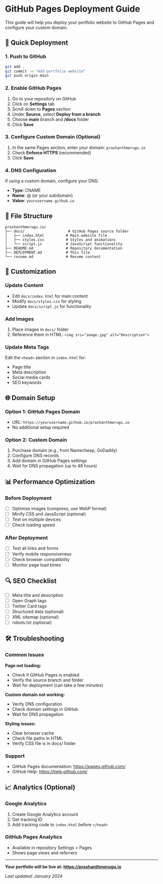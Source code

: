 # GitHub Pages Deployment Guide

This guide will help you deploy your portfolio website to GitHub Pages and configure your custom domain.

## 🚀 Quick Deployment

### 1. Push to GitHub
```bash
git add .
git commit -m "Add portfolio website"
git push origin main
```

### 2. Enable GitHub Pages
1. Go to your repository on GitHub
2. Click on **Settings** tab
3. Scroll down to **Pages** section
4. Under **Source**, select **Deploy from a branch**
5. Choose **main** branch and **/docs** folder
6. Click **Save**

### 3. Configure Custom Domain (Optional)
1. In the same Pages section, enter your domain: `prashanthmerugu.io`
2. Check **Enforce HTTPS** (recommended)
3. Click **Save**

### 4. DNS Configuration
If using a custom domain, configure your DNS:
- **Type**: CNAME
- **Name**: @ (or your subdomain)
- **Value**: `yourusername.github.io`

## 📁 File Structure
```
prashanthmerugu.io/
├── docs/                    # GitHub Pages source folder
│   ├── index.html          # Main website file
│   ├── styles.css          # Styles and animations
│   └── script.js           # JavaScript functionality
├── README.md               # Repository documentation
├── DEPLOYMENT.md           # This file
└── resume.md               # Resume content
```

## 🔧 Customization

### Update Content
- Edit `docs/index.html` for main content
- Modify `docs/styles.css` for styling
- Update `docs/script.js` for functionality

### Add Images
1. Place images in `docs/` folder
2. Reference them in HTML: `<img src="image.jpg" alt="Description">`

### Update Meta Tags
Edit the `<head>` section in `index.html` for:
- Page title
- Meta description
- Social media cards
- SEO keywords

## 🌐 Domain Setup

### Option 1: GitHub Pages Domain
- URL: `https://yourusername.github.io/prashanthmerugu.io`
- No additional setup required

### Option 2: Custom Domain
1. Purchase domain (e.g., from Namecheap, GoDaddy)
2. Configure DNS records
3. Add domain in GitHub Pages settings
4. Wait for DNS propagation (up to 48 hours)

## 📊 Performance Optimization

### Before Deployment
- [ ] Optimize images (compress, use WebP format)
- [ ] Minify CSS and JavaScript (optional)
- [ ] Test on multiple devices
- [ ] Check loading speed

### After Deployment
- [ ] Test all links and forms
- [ ] Verify mobile responsiveness
- [ ] Check browser compatibility
- [ ] Monitor page load times

## 🔍 SEO Checklist

- [ ] Meta title and description
- [ ] Open Graph tags
- [ ] Twitter Card tags
- [ ] Structured data (optional)
- [ ] XML sitemap (optional)
- [ ] robots.txt (optional)

## 🛠️ Troubleshooting

### Common Issues

**Page not loading:**
- Check if GitHub Pages is enabled
- Verify the source branch and folder
- Wait for deployment (can take a few minutes)

**Custom domain not working:**
- Verify DNS configuration
- Check domain settings in GitHub
- Wait for DNS propagation

**Styling issues:**
- Clear browser cache
- Check file paths in HTML
- Verify CSS file is in docs/ folder

### Support
- GitHub Pages documentation: https://pages.github.com/
- GitHub Help: https://help.github.com/

## 📈 Analytics (Optional)

### Google Analytics
1. Create Google Analytics account
2. Get tracking ID
3. Add tracking code to `index.html` before `</head>`

### GitHub Pages Analytics
- Available in repository Settings > Pages
- Shows page views and referrers

---

**Your portfolio will be live at: https://prashanthmerugu.io**

*Last updated: January 2024* 
